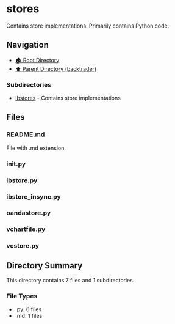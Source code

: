 # stores

Contains store implementations. Primarily contains Python code.

## Navigation

* [🏠 Root Directory](../../README.md)
* [⬆️ Parent Directory (backtrader)](../README.md)

### Subdirectories

* [ibstores](ibstores/README.md) - Contains store implementations

## Files

### README.md

File with .md extension.

### __init__.py

### ibstore.py

### ibstore_insync.py

### oandastore.py

### vchartfile.py

### vcstore.py

## Directory Summary

This directory contains 7 files and 1 subdirectories.

### File Types

* .py: 6 files
* .md: 1 files
